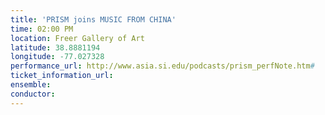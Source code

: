 ```yaml
---
title: 'PRISM joins MUSIC FROM CHINA'
time: 02:00 PM
location: Freer Gallery of Art
latitude: 38.8881194
longitude: -77.027328
performance_url: http://www.asia.si.edu/podcasts/prism_perfNote.htm#
ticket_information_url: 
ensemble: 
conductor: 
---
```

